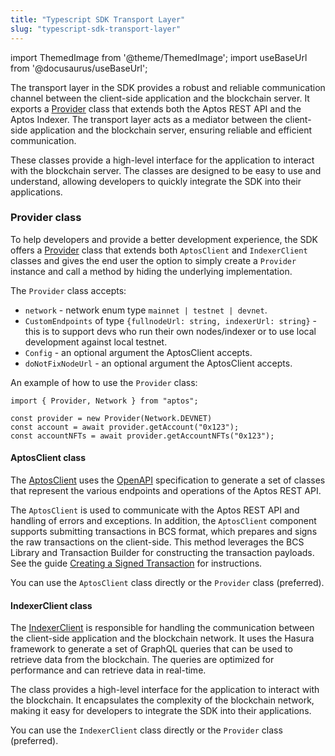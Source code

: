 ```yaml
---
title: "Typescript SDK Transport Layer"
slug: "typescript-sdk-transport-layer"
---
```


import ThemedImage from '@theme/ThemedImage';
import useBaseUrl from '@docusaurus/useBaseUrl';

The transport layer in the SDK provides a robust and reliable communication channel between the client-side application and the blockchain server. It exports a [Provider](./sdk-transport-layer.md) class that extends both the Aptos REST API and the Aptos Indexer.
The transport layer acts as a mediator between the client-side application and the blockchain server, ensuring reliable and efficient communication.

These classes provide a high-level interface for the application to interact with the blockchain server. The classes are designed to be easy to use and understand, allowing developers to quickly integrate the SDK into their applications.

### Provider class

To help developers and provide a better development experience, the SDK offers a [Provider](https://github.com/aptos-labs/aptos-core/blob/main/ecosystem/typescript/sdk/src/providers/provider.ts) class that extends both `AptosClient` and `IndexerClient` classes and gives the end user the option to simply create a `Provider` instance and call a method by hiding the underlying implementation.

The `Provider` class accepts:

- `network` - network enum type `mainnet | testnet | devnet`.
- `CustomEndpoints` of type `{fullnodeUrl: string, indexerUrl: string}` - this is to support devs who run their own nodes/indexer or to use local development against local testnet.
- `Config` - an optional argument the AptosClient accepts.
- `doNotFixNodeUrl` - an optional argument the AptosClient accepts.

An example of how to use the `Provider` class:

```
import { Provider, Network } from "aptos";

const provider = new Provider(Network.DEVNET)
const account = await provider.getAccount("0x123");
const accountNFTs = await provider.getAccountNFTs("0x123");
```

#### AptosClient class

The [AptosClient](https://aptos-labs.github.io/ts-sdk-doc/classes/AptosClient.html) uses the [OpenAPI](https://aptos-labs.github.io/ts-sdk-doc/) specification to generate a set of classes that represent the various endpoints and operations of the Aptos REST API.

The `AptosClient` is used to communicate with the Aptos REST API and handling of errors and exceptions.
In addition, the `AptosClient` component supports submitting transactions in BCS format, which prepares and signs the raw transactions on the client-side. This method leverages the BCS Library and Transaction Builder for constructing the transaction payloads. See the guide [Creating a Signed Transaction](../../guides/sign-a-transaction.md) for instructions.

You can use the `AptosClient` class directly or the `Provider` class (preferred).

#### IndexerClient class

The [IndexerClient](../../guides/indexing.md) is responsible for handling the communication between the client-side application and the blockchain network. It uses the Hasura framework to generate a set of GraphQL queries that can be used to retrieve data from the blockchain. The queries are optimized for performance and can retrieve data in real-time.

The class provides a high-level interface for the application to interact with the blockchain. It encapsulates the complexity of the blockchain network, making it easy for developers to integrate the SDK into their applications.

You can use the `IndexerClient` class directly or the `Provider` class (preferred).
